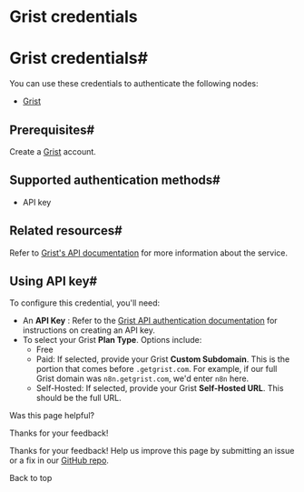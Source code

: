 # Grist credentials

[ ](https://github.com/n8n-io/n8n-docs/edit/main/docs/integrations/builtin/credentials/grist.md "Edit this page")

# Grist credentials#

You can use these credentials to authenticate the following nodes:

  * [Grist](../../app-nodes/n8n-nodes-base.grist/)



## Prerequisites#

Create a [Grist](https://getgrist.com/) account.

## Supported authentication methods#

  * API key



## Related resources#

Refer to [Grist's API documentation](https://support.getgrist.com/api/) for more information about the service.

## Using API key#

To configure this credential, you'll need:

  * An **API Key** : Refer to the [Grist API authentication documentation](https://support.getgrist.com/rest-api/#authentication) for instructions on creating an API key.
  * To select your Grist **Plan Type**. Options include:
    * Free
    * Paid: If selected, provide your Grist **Custom Subdomain**. This is the portion that comes before `.getgrist.com`. For example, if our full Grist domain was `n8n.getgrist.com`, we'd enter `n8n` here.
    * Self-Hosted: If selected, provide your Grist **Self-Hosted URL**. This should be the full URL.

Was this page helpful? 

Thanks for your feedback! 

Thanks for your feedback! Help us improve this page by submitting an issue or a fix in our [GitHub repo](https://github.com/n8n-io/n8n-docs). 

Back to top 
